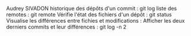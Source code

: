 Audrey SIVADON
historique des dépôts d'un commit :  git log
liste des remotes :  git remote
Vérifie l'état des fichiers d'un dépôt : git status
Visualise les différences entre fichies et modifications :
Afficher les deux derniers commits et leur différences : git log -n 2
